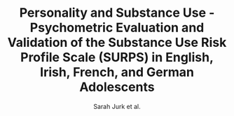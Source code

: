 ---
cat: gaia
subcat: brainomics
bestof: false
author: Sarah Jurk et al.
title: Personality and Substance Use - Psychometric Evaluation and Validation of the Substance Use Risk Profile Scale (SURPS) in English, Irish, French, and German Adolescents
journal: ALCOHOLISM-CLINICAL AND EXPERIMENTAL RESEARCH
year: 2015
type: article
doi: 10.1111/acer.12886
---
